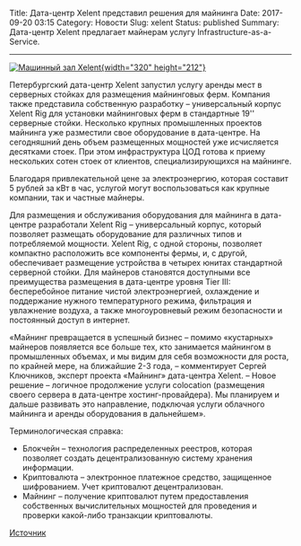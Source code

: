 Title: Дата-центр Xelent представил решения для майнинга
Date: 2017-09-20 03:15
Category: Новости
Slug: xelent
Status: published
Summary: Дата-центр Xelent предлагает майнерам услугу Infrastructure-as-a-Service.

---
[![Машинный зал Xelent]({attach}xelent.jpg){width="320" height="212"}](xelent.jpg)

Петербургский дата-центр Xelent запустил услугу аренды мест в серверных стойках для размещения майнинговых ферм. Компания также представила собственную разработку – универсальный корпус Xelent Rig для установки майнинговых ферм в стандартные 19'' серверные стойки. Несколько крупных промышленных проектов майнинга уже разместили свое оборудование в дата-центре. На сегодняшний день объем размещенных мощностей уже исчисляется десятками стоек. При этом инфраструктура ЦОД готова к приему нескольких сотен стоек от клиентов, специализирующихся на майнинге.  

Благодаря привлекательной цене за электроэнергию, которая составит 5 рублей за кВт в час, услугой могут воспользоваться как крупные компании, так и частные майнеры.  

Для размещения и обслуживания оборудования для майнинга в дата-центре разработали Xelent Rig – универсальный корпус, который позволяет размещать оборудование для различных типов и потребляемой мощности. Xelent Rig, с одной стороны, позволяет компактно расположить все компоненты фермы, и, с другой, обеспечивает размещение устройства в четырех юнитах стандартной серверной стойки. Для майнеров становятся доступными все преимущества размещения в дата-центре уровня Tier III: бесперебойное питание чистой электроэнергией, охлаждение и поддержание нужного температурного режима, фильтрация и увлажнение воздуха, а также многоуровневый режим безопасности и постоянный доступ в интернет.  

«Майнинг превращается в успешный бизнес – помимо «кустарных» майнеров появляется все больше тех, кто занимается майнингом в промышленных объемах, и мы видим для себя возможности для роста, по крайней мере, на ближайшие 2-3 года, – комментирует Сергей Ключников, эксперт проекта «Майнинг» дата-центра Xelent. – Новое решение – логичное продолжение услуги colocation (размещения своего сервера в дата-центре хостинг-провайдера). Мы планируем и дальше развивать это направление, подключая услуги облачного майнинга и аренды оборудования в дальнейшем».  

Терминологическая справка:  
- Блокчейн – технология распределенных реестров, которая позволяет создать децентрализованную систему хранения информации.  
- Криптовалюта – электронное платежное средство, защищенное шифрованием. Учет криптовалют децентрализован.  
- Майнинг – получение криптовалют путем предоставления собственных вычислительных мощностей для проведения и проверки какой-либо транзакции криптовалюты.  

[Источник](http://www.it-weekly.ru/news-company/new-products/133996.html?bx_sender_conversion_id=441550&utm_sending=email)
